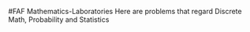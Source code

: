 #FAF Mathematics-Laboratories
Here are problems that regard Discrete Math, Probability and Statistics


